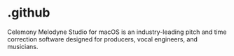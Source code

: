 # .github
Celemony Melodyne Studio for macOS is an industry-leading pitch and time correction software designed for producers, vocal engineers, and musicians.
